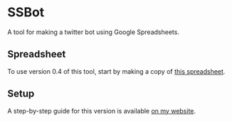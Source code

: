 # SSBot

A tool for making a twitter bot using Google Spreadsheets.

## Spreadsheet
To use version 0.4 of this tool, start by making a copy of <a href="https://docs.google.com/spreadsheets/d/1Cbg_6pYN04XtDHpDLtxAP3ExQEBL8PYBXBQ1E5_Sq30/edit?usp=sharing">this spreadsheet</a>.

## Setup
A step-by-step guide for this version is available <a href="http://www.zachwhalen.net/posts/how-to-make-a-twitter-bot-with-google-spreadsheets-version-04/
">on my website</a>.

